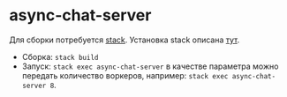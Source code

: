 async-chat-server
=================

Для сборки потребуется [stack](https://github.com/commercialhaskell/stack).
Установка stack описана [тут](http://docs.haskellstack.org/en/stable/README.html).

* Сборка: `stack build`
* Запуск: `stack exec async-chat-server` в качестве параметра можно передать количество воркеров, например: `stack exec async-chat-server 8`.
